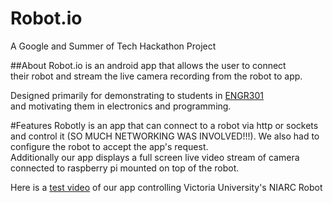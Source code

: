 # Robot.io 
A Google and Summer of Tech Hackathon Project

##About
Robot.io is an android app that allows the user to connect   
their robot and stream the live camera recording from the robot to app.  

Designed primarily for demonstrating to students in [ENGR301](http://www.victoria.ac.nz/ecs/study/courses/engr-101)   
and motivating them in electronics and programming.   

#Features
Robotly is an app that can connect to a robot via http or sockets and control it (SO MUCH NETWORKING WAS INVOLVED!!!). We also had to configure the robot to accept the app's request.    
Additionally our app displays a full screen live video stream of camera connected to raspberry pi mounted on top of the robot.    

Here is a [test video](https://www.youtube.com/watch?v=OfxAfsd5Tiw&list=WL&index=39) of our app controlling Victoria University's NIARC Robot 
